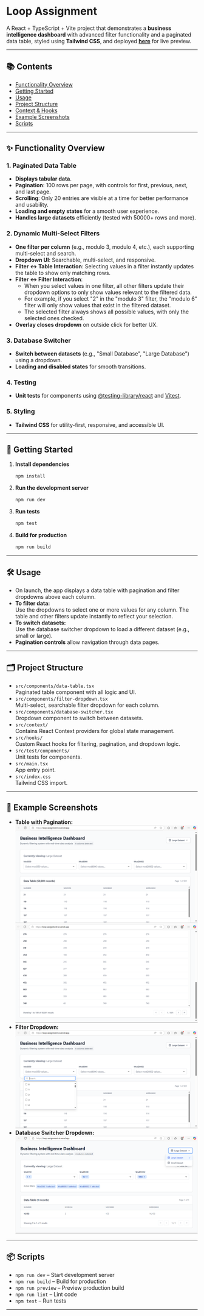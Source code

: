 # Loop Assignment

A React + TypeScript + Vite project that demonstrates a **business intelligence dashboard** with advanced filter functionality and a paginated data table, styled using **Tailwind CSS**, and deployed [**here**](https://loop-assignment-xi.vercel.app/) for live preview.

---


## 📚 Contents

- [Functionality Overview](#-functionality-overview)
- [Getting Started](#-getting-started)
- [Usage](#-usage)
- [Project Structure](#-project-structure)
- [Context & Hooks](#-context--hooks)
- [Example Screenshots](#-example-screenshots)
- [Scripts](#-scripts)


---

## ✨ Functionality Overview

### 1. Paginated Data Table

- **Displays tabular data**.
- **Pagination**: 100 rows per page, with controls for first, previous, next, and last page.
- **Scrolling**: Only 20 entries are visible at a time for better performance and usability.
- **Loading and empty states** for a smooth user experience.
- **Handles large datasets** efficiently (tested with 50000+ rows and more).

### 2. Dynamic Multi-Select Filters

- **One filter per column** (e.g., modulo 3, modulo 4, etc.), each supporting multi-select and search.
- **Dropdown UI**: Searchable, multi-select, and responsive.
- **Filter ↔ Table Interaction**: Selecting values in a filter instantly updates the table to show only matching rows.
- **Filter ↔ Filter Interaction**:  
  - When you select values in one filter, all other filters update their dropdown options to only show values relevant to the filtered data.
  - For example, if you select "2" in the "modulo 3" filter, the "modulo 6" filter will only show values that exist in the filtered dataset.
  - The selected filter always shows all possible values, with only the selected ones checked.
- **Overlay closes dropdown** on outside click for better UX.

### 3. Database Switcher

- **Switch between datasets** (e.g., "Small Database", "Large Database") using a dropdown.
- **Loading and disabled states** for smooth transitions.

### 4. Testing

- **Unit tests** for components using [@testing-library/react](https://testing-library.com/docs/react-testing-library/intro/) and [Vitest](https://vitest.dev/).

### 5. Styling

- **Tailwind CSS** for utility-first, responsive, and accessible UI.

---

## 🚀 Getting Started

1. **Install dependencies**
   ```sh
   npm install
   ```

2. **Run the development server**
   ```sh
   npm run dev
   ```

3. **Run tests**
   ```sh
   npm test
   ```

4. **Build for production**
   ```sh
   npm run build
   ```

---

## 🛠 Usage

- On launch, the app displays a data table with pagination and filter dropdowns above each column.
- **To filter data:**  
  Use the dropdowns to select one or more values for any column. The table and other filters update instantly to reflect your selection.
- **To switch datasets:**  
  Use the database switcher dropdown to load a different dataset (e.g., small or large).
- **Pagination controls** allow navigation through data pages.

---

## 🗂 Project Structure

- `src/components/data-table.tsx`  
  Paginated table component with all logic and UI.
- `src/components/filter-dropdown.tsx`  
  Multi-select, searchable filter dropdown for each column.
- `src/components/database-switcher.tsx`  
  Dropdown component to switch between datasets.
- `src/context/`  
  Contains React Context providers for global state management.
- `src/hooks/`  
  Custom React hooks for filtering, pagination, and dropdown logic.
- `src/test/components/`  
  Unit tests for components.
- `src/main.tsx`  
  App entry point.
- `src/index.css`  
  Tailwind CSS import.

---

## 📸 Example Screenshots

- **Table with Pagination:**  
  ![Table Example](./screenshots/img1.png)
  ![Table Example](./screenshots/img2.png)
- **Filter Dropdown:**  
  ![Filter Example](./screenshots/img3.png)
- **Database Switcher Dropdown:**  
  ![Switcher Example](./screenshots/img4.png)

---

## 📦 Scripts

- `npm run dev` – Start development server
- `npm run build` – Build for production
- `npm run preview` – Preview production build
- `npm run lint` – Lint code
- `npm test` – Run tests

---

